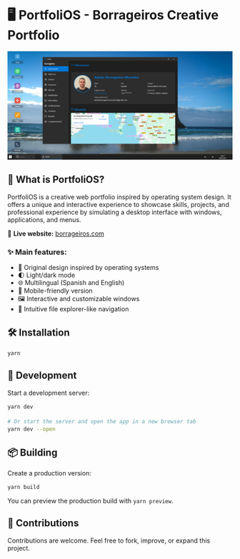 # 🖥️ PortfoliOS - Borrageiros Creative Portfolio

![PortfoliOS Screenshot](/readme/screenshot.png)

## 🌟 What is PortfoliOS?

PortfoliOS is a creative web portfolio inspired by operating system design. It offers a unique and interactive experience to showcase skills, projects, and professional experience by simulating a desktop interface with windows, applications, and menus.

🔗 **Live website:** [borrageiros.com](https://borrageiros.com)

### ✨ Main features:

- 🎨 Original design inspired by operating systems
- 🌓 Light/dark mode
- 🌐 Multilingual (Spanish and English)
- 📱 Mobile-friendly version
- 🖼️ Interactive and customizable windows
- 📂 Intuitive file explorer-like navigation

## 🛠️ Installation

```bash
yarn
```

## 🚀 Development

Start a development server:

```bash
yarn dev

# Or start the server and open the app in a new browser tab
yarn dev --open
```

## 📦 Building

Create a production version:

```bash
yarn build
```

You can preview the production build with `yarn preview`.

## 🤝 Contributions

Contributions are welcome. Feel free to fork, improve, or expand this project.
